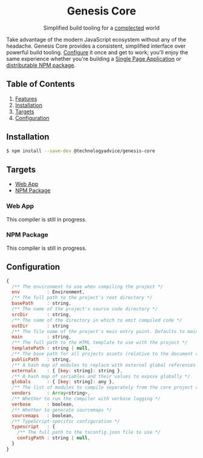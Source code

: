 <div align="center">
  <h1>Genesis Core</h1>
  <p>Simplified build tooling for a <a href="https://github.com/matthiasn/talk-transcripts/blob/master/Hickey_Rich/SimpleMadeEasy.md">complected</a> world</p>
</div>

Take advantage of the modern JavaScript ecosystem without any of the headache. Genesis Core provides a consistent, simplified interface over powerful build tooling. [Configure](#configuration) it once and get to work; you'll enjoy the same experience whether you're building a [Single Page Application](#web-app) or [distributable NPM package](#npm-package).

## Table of Contents
1. [Features](#features)
1. [Installation](#installation)
1. [Targets](#usage)
1. [Configuration](#configuration)

## Installation

```bash
$ npm install --save-dev @technologyadvice/genesis-core
```

## Targets
* [Web App](#web-app)
* [NPM Package](#npm-package)

### Web App

This compiler is still in progress.

### NPM Package

This compiler is still in progress.

## Configuration

```js
{
  /** The environment to use when compiling the project */
  env          : Environment,
  /** The full path to the project's root directory */
  basePath     : string,
  /** The name of the project's source code directory */
  srcDir       : string,
  /** The name of the directory in which to emit compiled code */
  outDir       : string
  /** The file name of the project's main entry point. Defaults to main.{js,ts} */
  main         : string,
  /** The full path to the HTML template to use with the project */
  templatePath : string | null,
  /** The base path for all projects assets (relative to the document root) */
  publicPath   : string,
  /** A hash map of modules to replace with external global references */
  externals    : { [key: string]: string },
  /** A hash map of variables and their values to expose globally */
  globals      : { [key: string]: any },
  /** The list of modules to compile separately from the core project code */
  vendors      : Array<string>,
  /** Whether to run the compiler with verbose logging */
  verbose      : boolean,
  /** Whether to generate sourcemaps */
  sourcemaps   : boolean,
  /** TypeScript-specific configuration */
  typescript   : {
    /** The full path to the tsconfig.json file to use */
    configPath : string | null,
  }
}
```